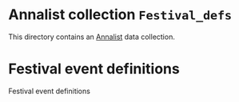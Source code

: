 # Annalist collection `Festival_defs`

This directory contains an [Annalist](http://annalist.net) data collection.

# Festival event definitions

Festival event definitions
